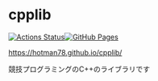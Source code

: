 # cpplib

[![Actions Status](https://github.com/hotman78/cpplib/workflows/verify/badge.svg)](https://github.com/hotman78/cpplib/actions)[![GitHub Pages](https://img.shields.io/static/v1?label=GitHub+Pages&message=+&color=brightgreen&logo=github)](https://hotman78.github.io/cpplib/)

https://hotman78.github.io/cpplib/

競技プログラミングのC++のライブラリです
